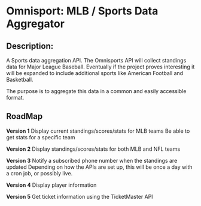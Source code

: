 # Omnisport: MLB / Sports Data Aggregator


## Description:

A Sports data aggregation API. The Omnisports API will collect standings data for Major League Baseball. Eventually if the
project proves interesting it will be expanded to include additional sports like American Football and Basketball.

The purpose is to aggregate this data in a common and easily accessible format.

## RoadMap

**Version 1**
Display current standings/scores/stats for MLB teams
Be able to get stats for a specific team

**Version 2**
Display standings/scores/stats for both MLB and NFL teams

**Version 3**
Notify a subscribed phone number when the standings are updated
Depending on how the APIs are set up, this will be once a day with a cron job, or possibly live.

**Version 4**
Display player information

**Version 5**
Get ticket information using the TicketMaster API